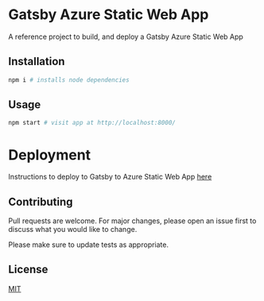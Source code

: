 # Gatsby Azure Static Web App

A reference project to build, and deploy a Gatsby Azure Static Web App

## Installation

```bash
npm i # installs node dependencies
```

## Usage

```python
npm start # visit app at http://localhost:8000/
```

# Deployment

Instructions to deploy to Gatsby to Azure Static Web App [here](https://docs.microsoft.com/en-us/learn/modules/create-deploy-static-webapp-gatsby-app-service/)

## Contributing

Pull requests are welcome. For major changes, please open an issue first to discuss what you would like to change.

Please make sure to update tests as appropriate.

## License

[MIT](https://choosealicense.com/licenses/mit/)
